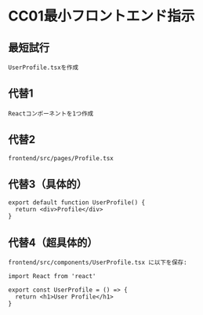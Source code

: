 # CC01最小フロントエンド指示

## 最短試行

```
UserProfile.tsxを作成
```

## 代替1

```
Reactコンポーネントを1つ作成
```

## 代替2

```
frontend/src/pages/Profile.tsx
```

## 代替3（具体的）

```
export default function UserProfile() {
  return <div>Profile</div>
}
```

## 代替4（超具体的）

```
frontend/src/components/UserProfile.tsx に以下を保存:

import React from 'react'

export const UserProfile = () => {
  return <h1>User Profile</h1>
}
```